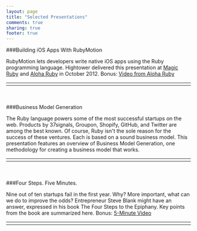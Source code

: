 ```yaml
---
layout: page
title: "Selected Presentations"
comments: true
sharing: true
footer: true
---
```

###Building iOS Apps With RubyMotion
<p>RubyMotion lets developers write native iOS apps using the Ruby programming language. Hightower delivered this presentation at <a href="http://magic-ruby.com/">Magic Ruby</a> and <a href="http://aloharubyconf.com/">Aloha Ruby</a> in October 2012. Bonus: <a href="/blog/2012/10/29/building-ios-apps-with-ruby-motion/">Video from Aloha Ruby</a></p>
<table>
<tr><td width ="600">
<script async class="speakerdeck-embed" data-id="4fb97dd49d60b90022004d42" data-ratio="1.2945638432364097" src="//speakerdeck.com/assets/embed.js"></script>
</td></tr>
</table>
&nbsp;<br/>
&nbsp;<br/>
###Business Model Generation
<p>The Ruby language powers some of the most successful startups on the web. Products by 37signals, Groupon, Shopify, GitHub, and Twitter are among the best known. Of course, Ruby isn't the sole reason for the success of these ventures. Each is based on a sound business model. This presentation features an overview of Business Model Generation, one methodology for creating a business model that works.</p>
<table>
<tr><td width ="600">
<script async class="speakerdeck-embed" data-id="4f1dc379c1a076001f00d3d2" data-ratio="1.2945638432364097" src="//speakerdeck.com/assets/embed.js"></script>
</td></tr>
</table>
&nbsp;<br/>
&nbsp;<br/>
###Four Steps. Five Minutes.
<p>Nine out of ten startups fail in the first year. Why? More important, what can we do to improve the odds? Entrepreneur Steve Blank might have an answer, expressed in his book The Four Steps to the Epiphany. Key points from the book are summarized here. Bonus: <a href="/blog/2012/08/31/four-steps-five-minutes/">5-Minute Video</a></p>
<table>
<tr><td width ="600">
<script async class="speakerdeck-embed" data-id="4e80fa9916acd80063001018" data-ratio="1.2945638432364097" src="//speakerdeck.com/assets/embed.js"></script>
</td></tr>
</table>


